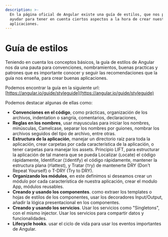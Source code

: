 ```yaml
---
description: >-
  En la página oficial de Angular existe una guía de estilos, que nos puede
  ayudar para tener en cuenta ciertos aspectos a la hora de crear nuestras
  aplicaciones.
---
```


# Guía de estilos

Teniendo en cuenta los conceptos básicos, la guía de estilos de Angular  nos da una pauta para convenciones, nombramientos, buenas practicas y patrones que es importante conocer y seguir las recomendaciones que la guía nos enseña, para crear buenas aplicaciones.

Podemos encontrar la guía en la siguiente url: [https://angular.io/guide/styleguide](https://angular.io/guide/styleguide)

Podemos destacar algunas de ellas como:

* **Convenciones en el código**, como prácticas, organización de los archivos, indentation o sangría, comentarios, declaraciones, 
* **Reglas en los nombres**, usar mayusculas para iniciar los nombres, minúsculas, Camelcase, separar los nombres por guiones, nombrar los archivos seguidos del tipo de archivo, entre otras. 
* **Estructura de la aplicación**, manejar un directorio raíz para toda la aplicación, crear carpetas por cada característica de la aplicación, o tener carpetas para manejar los assets. Principio LIFT, para estructurar la aplicación de tal manera que se pueda Localizar \(`L`ocate\) el código rápidamente, Identificar \(`I`dentify\) el código rápidamente, mantener la estructura plana \(`F`lattest\), y Tratar \(`T`ry\) de mantenerte DRY \(Don't Repeat Yourself\) o T-DRY \(Try to DRY\). 
* **Organizando los módulos**, en este definimos si deseamos crear un módulo por cada característica de nuestra aplicación, crear el modulo App, módulos reusables.
* **Creando y usando los componentes**. como extraer los templates o hojas de estilos de los componentes, usar los decoradores Input/Output, añadir la lógica presentacional en los componentes. 
* **Creando y usando los servicios**. Usar los servicios como "Singletons", con el mismo injector. Usar los servicios para compartir datos y funcionalidades.
* **Lifecycle hooks**. usar el ciclo de vida para usar los eventos importantes de Angular. 







